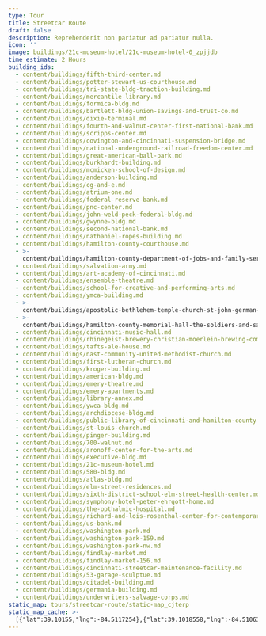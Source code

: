 ```yaml
---
type: Tour
title: Streetcar Route
draft: false
description: Reprehenderit non pariatur ad pariatur nulla.
icon: ''
image: buildings/21c-museum-hotel/21c-museum-hotel-0_zpjjdb
time_estimate: 2 Hours
building_ids:
  - content/buildings/fifth-third-center.md
  - content/buildings/potter-stewart-us-courthouse.md
  - content/buildings/tri-state-bldg-traction-building.md
  - content/buildings/mercantile-library.md
  - content/buildings/formica-bldg.md
  - content/buildings/bartlett-bldg-union-savings-and-trust-co.md
  - content/buildings/dixie-terminal.md
  - content/buildings/fourth-and-walnut-center-first-national-bank.md
  - content/buildings/scripps-center.md
  - content/buildings/covington-and-cincinnati-suspension-bridge.md
  - content/buildings/national-underground-railroad-freedom-center.md
  - content/buildings/great-american-ball-park.md
  - content/buildings/burkhardt-building.md
  - content/buildings/mcmicken-school-of-design.md
  - content/buildings/anderson-building.md
  - content/buildings/cg-and-e.md
  - content/buildings/atrium-one.md
  - content/buildings/federal-reserve-bank.md
  - content/buildings/pnc-center.md
  - content/buildings/john-weld-peck-federal-bldg.md
  - content/buildings/gwynne-bldg.md
  - content/buildings/second-national-bank.md
  - content/buildings/nathaniel-ropes-building.md
  - content/buildings/hamilton-county-courthouse.md
  - >-
    content/buildings/hamilton-county-department-of-jobs-and-family-services-alms-and-doepke-bldg.md
  - content/buildings/salvation-army.md
  - content/buildings/art-academy-of-cincinnati.md
  - content/buildings/ensemble-theatre.md
  - content/buildings/school-for-creative-and-performing-arts.md
  - content/buildings/ymca-building.md
  - >-
    content/buildings/apostolic-bethlehem-temple-church-st-john-german-protestant-church.md
  - >-
    content/buildings/hamilton-county-memorial-hall-the-soldiers-and-sailors-memorial-building.md
  - content/buildings/cincinnati-music-hall.md
  - content/buildings/rhinegeist-brewery-christian-moerlein-brewing-company.md
  - content/buildings/tafts-ale-house.md
  - content/buildings/nast-community-united-methodist-church.md
  - content/buildings/first-lutheran-church.md
  - content/buildings/kroger-building.md
  - content/buildings/american-bldg.md
  - content/buildings/emery-theatre.md
  - content/buildings/emery-apartments.md
  - content/buildings/library-annex.md
  - content/buildings/ywca-bldg.md
  - content/buildings/archdiocese-bldg.md
  - content/buildings/public-library-of-cincinnati-and-hamilton-county.md
  - content/buildings/st-louis-church.md
  - content/buildings/pinger-building.md
  - content/buildings/700-walnut.md
  - content/buildings/aronoff-center-for-the-arts.md
  - content/buildings/executive-bldg.md
  - content/buildings/21c-museum-hotel.md
  - content/buildings/580-bldg.md
  - content/buildings/atlas-bldg.md
  - content/buildings/elm-street-residences.md
  - content/buildings/sixth-district-school-elm-street-health-center.md
  - content/buildings/symphony-hotel-peter-ehrgott-home.md
  - content/buildings/the-opthalmic-hospital.md
  - content/buildings/richard-and-lois-rosenthal-center-for-contemporary-art.md
  - content/buildings/us-bank.md
  - content/buildings/washington-park.md
  - content/buildings/washington-park-159.md
  - content/buildings/washington-park-nw.md
  - content/buildings/findlay-market.md
  - content/buildings/findlay-market-156.md
  - content/buildings/cincinnati-streetcar-maintenance-facility.md
  - content/buildings/53-garage-sculptue.md
  - content/buildings/citadel-building.md
  - content/buildings/germania-building.md
  - content/buildings/underwriters-salvage-corps.md
static_map: tours/streetcar-route/static-map_cjterp
static_map_cache: >-
  [{"lat":39.10155,"lng":-84.5117254},{"lat":39.1018558,"lng":-84.5106371},{"lat":39.101048,"lng":-84.511048},{"lat":39.1006122,"lng":-84.5108585},{"lat":39.1004,"lng":-84.5108585},{"lat":39.1002853,"lng":-84.5114735},{"lat":39.1,"lng":-84.5114},{"lat":39.1000913,"lng":-84.5108235},{"lat":39.0992802,"lng":-84.5103567},{"lat":39.0951207,"lng":-84.5104139},{"lat":39.0978,"lng":-84.5112311},{"lat":39.098,"lng":-84.508},{"lat":39.0993305,"lng":-84.5089},{"lat":39.0995,"lng":-84.5089533},{"lat":39.09965,"lng":-84.509},{"lat":39.1001387,"lng":-84.5096868},{"lat":39.1001257,"lng":-84.5088439},{"lat":39.1007582,"lng":-84.5100822},{"lat":39.10135,"lng":-84.509168},{"lat":39.1025458,"lng":-84.5095669},{"lat":39.1031535,"lng":-84.5097},{"lat":39.1057741,"lng":-84.5104125},{"lat":39.1063227,"lng":-84.51118},{"lat":39.1069725,"lng":-84.5105573},{"lat":39.108,"lng":-84.51056},{"lat":39.108,"lng":-84.5118055},{"lat":39.108722,"lng":-84.5137699999998},{"lat":39.1079815,"lng":-84.5150112},{"lat":39.1071974,"lng":-84.5168543},{"lat":39.1069732,"lng":-84.5179949},{"lat":39.1079041,"lng":-84.518373},{"lat":39.108585,"lng":-84.518552},{"lat":39.109392,"lng":-84.519145},{"lat":39.1168233,"lng":-84.5200045},{"lat":39.111354,"lng":-84.51752},{"lat":39.109723,"lng":-84.51654},{"lat":39.1085698,"lng":-84.516221},{"lat":39.1067291,"lng":-84.513878},{"lat":39.1076293,"lng":-84.5132187},{"lat":39.1081791,"lng":-84.5128755},{"lat":39.1077,"lng":-84.51245},{"lat":39.10581,"lng":-84.51295},{"lat":39.1054131,"lng":-84.5120848},{"lat":39.1049208,"lng":-84.511923},{"lat":39.1049,"lng":-84.5126239},{"lat":39.1044162,"lng":-84.5124018},{"lat":39.1043198,"lng":-84.5118912},{"lat":39.1042395,"lng":-84.5116664},{"lat":39.1035828,"lng":-84.5116664},{"lat":39.1036925,"lng":-84.5124018},{"lat":39.1030545,"lng":-84.5120005},{"lat":39.1024844,"lng":-84.5108078},{"lat":39.10222,"lng":-84.51135},{"lat":39.1081279999999,"lng":-84.518373},{"lat":39.1122,"lng":-84.5193},{"lat":39.10789800000001,"lng":-84.51876600000003},{"lat":39.1028189,"lng":-84.512118},{"lat":39.101,"lng":-84.5115},{"lat":39.10825,"lng":-84.5168},{"lat":39.11016,"lng":-84.51705},{"lat":39.11,"lng":-84.518365},{"lat":39.1152,"lng":-84.5197},{"lat":39.1154,"lng":-84.5184},{"lat":39.11716800000001,"lng":-84.5191509},{"lat":39.10247,"lng":-84.5124018},{"lat":39.104957,"lng":-84.511293},{"lat":39.1083951,"lng":-84.5133053999999},{"lat":39.104889,"lng":-84.511547}]
---
```

